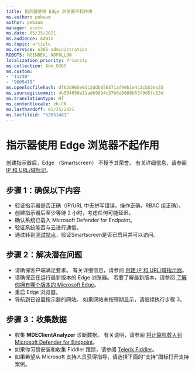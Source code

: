 ```yaml
---
title: 指示器使用 Edge 浏览器不起作用
ms.author: pebaum
author: pebaum
manager: scotv
ms.date: 05/25/2021
ms.audience: Admin
ms.topic: article
ms.service: o365-administration
ROBOTS: NOINDEX, NOFOLLOW
localization_priority: Priority
ms.collection: Adm_O365
ms.custom:
- "11230"
- "9005470"
ms.openlocfilehash: df62d965e0dc2ddb656571af99b1e4c3cb52ea35
ms.sourcegitcommit: 4b504650e11adb9894c37b6d8608b53f9d5fc13d
ms.translationtype: HT
ms.contentlocale: zh-CN
ms.lasthandoff: 05/25/2021
ms.locfileid: "52651481"
---
```

# <a name="indicators-dont-work-using-edge-browser"></a>指示器使用 Edge 浏览器不起作用

创建指示器后，Edge （Smartscreen） 不授予其荣誉。 有关详细信息，请参阅 [IP 和 URL/域标记](/microsoft-365/security/defender-endpoint/indicator-ip-domain)。

## <a name="step-1-ensure-the-following"></a>步骤 1：确保以下内容

- 验证指示器是否正确（IP/URL 中无拼写错误，操作正确，RBAC 组正确）。
- 创建指示器后至少等待 2 小时，考虑任何可能延迟。
- 确认系统已载入 Microsoft Defender for Endpoint。
- 验证系统能否与云进行通信。
- 通过转到[测试站点](https://demo.smartscreen.msft.net)，验证Smartscreen是否已启用并可以访问。

## <a name="step-2-troubleshoot-the-potential-issue"></a>步骤 2：解决潜在问题

- 请确保客户端满足要求。 有关详细信息，请参阅 [创建 IP 和 URL/域指示器](/microsoft-365/security/defender-endpoint/indicator-ip-domain)。
- 请确保正在运行最新版本的 Edge 浏览器。 若要了解最新版本，请参阅 [了解你拥有哪个版本的 Microsoft Edge](https://support.microsoft.com/microsoft-edge/find-out-which-version-of-microsoft-edge-you-have-c726bee8-c42e-e472-e954-4cf5123497eb)。
- 重启 Edge 浏览器。
- 导航到已设置指示器的网站。 如果网站未按预期显示，请继续执行步骤 3。 

## <a name="step-3-collect-data"></a>步骤 3：收集数据

- 收集 **MDEClientAnalyzer** 诊断数据。 有关说明，请参阅 [将计算机载入到 Microsoft Defender for Endpoint](issues-with-onboarding-machines.md)。
- 如果你习惯安装和收集 Fiddler 跟踪，请参阅 [Telerik Fiddler](http://www.telerik.com/fiddler)。
- 如果希望从 Microsoft 支持人员获得指导，请选择下面的"支持"图标打开支持案例。
